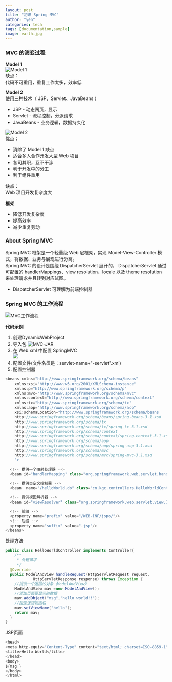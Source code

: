 ```yaml
---
layout: post
title: "初识 Spring MVC"
author: "yen"
categories: tech
tags: [documentation,sample]
image: earth.jpg
---
```

### MVC 的演变过程
**Model 1**  
![Model 1](http://on-img.com/chart_image/5ac82f6ee4b08996549a29f7.png)  
缺点：  
代码不可重用，重复工作太多，效率低  

**Model 2**  
使用三种技术（ JSP、Servlet、JavaBeans ）  
- JSP - 动态网页，显示
- Servlet - 流程控制，分派请求
- JavaBeans - 业务逻辑，数据持久化

![Model 2](http://on-img.com/chart_image/5acb2c41e4b0899654a13dd1.png)  
优点：  
- 消除了 Model 1 缺点  
- 适合多人合作开发大型 Web 项目
- 各司其职，互不干涉
- 利于开发中的分工
- 利于组件重用

缺点：  
Web 项目开发复杂度大

**框架**  
- 降低开发复杂度
- 提高效率
- 减少重复劳动

### About Spring MVC
Spring MVC 框架是一个轻量级 Web 层框架，实现 Model-View-Controller 模式，将数据、业务与展现进行分离。  
Spring MVC 的设计是围绕 DispatcherServlet 展开的， DispatcherServlet 通过可配置的 handlerMappings、view resolution、locale 以及 theme resolution 来处理请求并且转到对应试图。  
* DispatcherServlet 可理解为前端控制器

### Spring MVC 的工作流程
![MVC工作流程](http://on-img.com/chart_image/5acb2f62e4b09bf96ae6f2ae.png)

**代码示例**  
1. 创建DynamicWebProject  
2. 导入包
![MVC-JAR](http://p6ch8daxu.bkt.clouddn.com/18-4-9/88755459.jpg)
3. 在 Web.xml 中配置 SpringMVC    
![](http://p6ch8daxu.bkt.clouddn.com/18-4-9/28821644.jpg)
4. 配置文件(文件名须是：servlet-name+"-servlet".xml)    
5. 配置控制器   

 
~~~java
<beans xmlns="http://www.springframework.org/schema/beans"
	xmlns:xsi="http://www.w3.org/2001/XMLSchema-instance"
	xmlns:p="http://www.springframework.org/schema/p"
	xmlns:mvc="http://www.springframework.org/schema/mvc"
	xmlns:context="http://www.springframework.org/schema/context"
	xmlns:tx="http://www.springframework.org/schema/tx"
	xmlns:aop="http://www.springframework.org/schema/aop"
	xsi:schemaLocation="http://www.springframework.org/schema/beans
	http://www.springframework.org/schema/beans/spring-beans-3.1.xsd
	http://www.springframework.org/schema/tx
	http://www.springframework.org/schema/tx/spring-tx-3.1.xsd
	http://www.springframework.org/schema/context
	http://www.springframework.org/schema/context/spring-context-3.1.xsd
	http://www.springframework.org/schema/aop
	http://www.springframework.org/schema/aop/spring-aop-3.1.xsd
	http://www.springframework.org/schema/mvc
	http://www.springframework.org/schema/mvc/spring-mvc-3.1.xsd
	">

  <!-- 提供一个映射处理器 -->
  <bean id="handlerMapping" class="org.springframework.web.servlet.handler.BeanNameUrlHandlerMapping"/>      

  <!-- 提供自定义控制器 -->
  <bean  name="/helloWorld.do" class="cn.kgc.controllers.HelloWorldController"/>

  <!-- 提供视图解析器 -->
  <bean id="viewResolver" class="org.springframework.web.servlet.view.InternalResourceViewResolver">

  <!-- 前缀 -->
  <property name="prefix" value="/WEB-INF/jsps/"/>
  <!-- 后缀 -->
  <property name="suffix" value=".jsp"/>
</beans>
~~~

处理方法
~~~java
public class HelloWorldController implements Controller{
	/**
	 * 处理请求
	 */
  @Override
  public ModelAndView handleRequest(HttpServletRequest request,
			HttpServletResponse response) throws Exception {
    //提供一个返回的对象（ModelAndView）
    ModelAndView mav =new ModelAndView();
    //添加页面要显示的数据
    mav.addObject("msg","hello world!!");
    //指定逻辑视图名
    mav.setViewName("hello");
    return mav;
  }
}
~~~

JSP页面
~~~java
<head>
<meta http-equiv="Content-Type" content="text/html; charset=ISO-8859-1">
<title>Hello World</title>
</head>
<body>
${msg }
</body>
</html>
~~~
